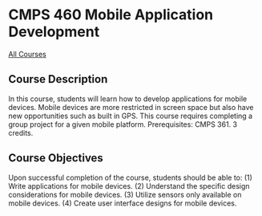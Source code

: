# CMPS 460 Mobile Application Development

[All Courses](courses)

## Course Description

In this course, students will learn how to develop applications for mobile devices. Mobile devices are more restricted in screen space but also have new opportunities such as built in GPS. This course requires completing a group project for a given mobile platform. Prerequisites: CMPS 361. 3 credits.

## Course Objectives

Upon successful completion of the course, students should be able to:
(1) Write applications for mobile devices.
(2) Understand the specific design considerations for mobile devices.
(3) Utilize sensors only available on mobile devices.
(4) Create user interface designs for mobile devices.

